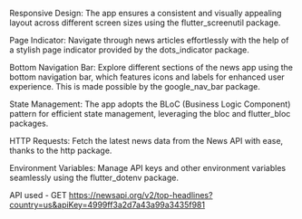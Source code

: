 Responsive Design: The app ensures a consistent and visually appealing layout across different screen sizes using the flutter_screenutil package.

Page Indicator: Navigate through news articles effortlessly with the help of a stylish page indicator provided by the dots_indicator package.

Bottom Navigation Bar: Explore different sections of the news app using the bottom navigation bar, which features icons and labels for enhanced user experience. This is made possible by the google_nav_bar package.

State Management: The app adopts the BLoC (Business Logic Component) pattern for efficient state management, leveraging the bloc and flutter_bloc packages.

HTTP Requests: Fetch the latest news data from the News API with ease, thanks to the http package.

Environment Variables: Manage API keys and other environment variables seamlessly using the flutter_dotenv package.

API used - GET https://newsapi.org/v2/top-headlines?country=us&apiKey=4999ff3a2d7a43a99a3435f981